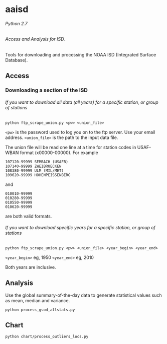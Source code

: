 # aaisd
###### Python 2.7
###### Access and Analysis for ISD.

Tools for downloading and processing the NOAA ISD (Integrated Surface Database).

## Access

### Downloading a section of the ISD

###### If you want to download all data (all years) for a specific station, or group of stations

```
python ftp_scrape_union.py <pw> <union_file>
```
`<pw>` is the password used to log you on to the ftp server. Use your email address.
`<union_file>` is the path to the input data file.

The union file will be read one line at a time for station codes in USAF-WBAN format (x00000-00000). For example
```
107120-99999 SEMBACH (USAFB)               
107140-99999 ZWEIBRUECKEN                  
108380-99999 ULM (MIL/MET)                 
109620-99999 HOHENPEISSENBERG              
```
and 
```
010010-99999
010280-99999
010550-99999
010620-99999
```
are both valid formats.

###### If you want to download specific years for a specific station, or group of stations
```
python ftp_scrape_union.py <pw> <union_file> <year_begin> <year_end>
```
`<year_begin>` eg, 1950
`<year_end>` eg, 2010

Both years are inclusive.

## Analysis

Use the global summary-of-the-day data to generate statistical values such as mean, median and variance.

```
python process_gsod_allstats.py
```



## Chart

```
python chart/process_outliers_locs.py
```
